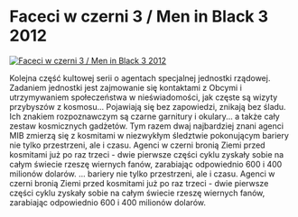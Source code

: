 Faceci w czerni 3 / Men in Black 3 2012 
=============
[![Faceci w czerni 3 / Men in Black 3 2012 ](http://vidos.pl/images/player.gif)](http://vidos.pl/faceci-w-czerni-3-men-in-black-3-2012)

 Kolejna część kultowej serii o agentach specjalnej jednostki rządowej. Zadaniem jednostki jest zajmowanie się kontaktami z Obcymi i utrzymywaniem społeczeństwa w nieświadomości, jak częste są wizyty przybyszów z kosmosu... Pojawiają się bez zapowiedzi, znikają bez śladu. Ich znakiem rozpoznawczym są czarne garnitury i okulary... a także cały zestaw kosmicznych gadżetów. Tym razem dwaj najbardziej znani agenci MIB zmierzą się z kosmitami w niezwykłym śledztwie pokonującym bariery nie tylko przestrzeni, ale i czasu. Agenci w czerni bronią Ziemi przed kosmitami już po raz trzeci - dwie pierwsze części cyklu zyskały sobie na całym świecie rzeszę wiernych fanów, zarabiając odpowiednio 600 i 400 milionów dolarów.   ... bariery nie tylko przestrzeni, ale i czasu. Agenci w czerni bronią Ziemi przed kosmitami już po raz trzeci - dwie pierwsze części cyklu zyskały sobie na całym świecie rzeszę wiernych fanów, zarabiając odpowiednio 600 i 400 milionów dolarów.
